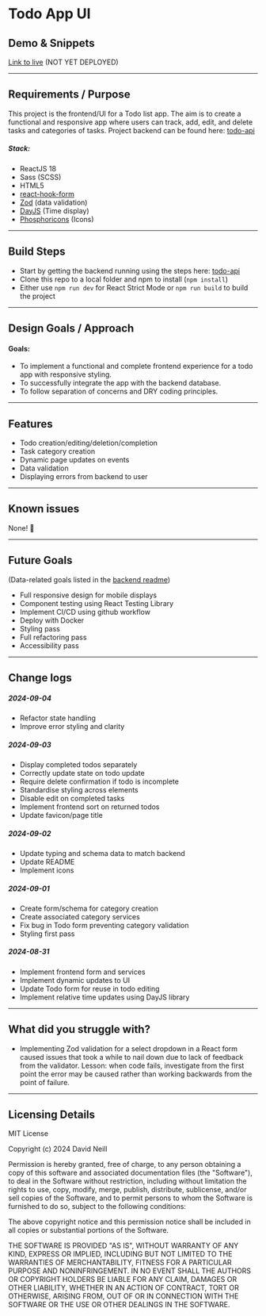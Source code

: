 # Todo App UI

## Demo & Snippets

[Link to live]() (NOT YET DEPLOYED)

---

## Requirements / Purpose

This project is the frontend/UI for a Todo list app. The aim is to create a functional and responsive app where users can track, add, edit, and delete tasks and categories of tasks. Project backend can be found here: [todo-api](https://github.com/vadien/todo-app-backend)

##### Stack:

- ReactJS 18
- Sass (SCSS)
- HTML5
- [react-hook-form](https://react-hook-form.com/)
- [Zod](https://zod.dev/) (data validation)
- [DayJS](https://day.js.org/) (Time display)
- [Phosphoricons](https://phosphoricons.com/) (Icons)

---

## Build Steps

- Start by getting the backend running using the steps here: [todo-api](https://github.com/vadien/todo-app-backend)
- Clone this repo to a local folder and npm to install (`npm install`)
- Either use `npm run dev` for React Strict Mode or `npm run build` to build the project

---

## Design Goals / Approach

#### Goals:

- To implement a functional and complete frontend experience for a todo app with responsive styling.
- To successfully integrate the app with the backend database.
- To follow separation of concerns and DRY coding principles.

---

## Features

- Todo creation/editing/deletion/completion
- Task category creation
- Dynamic page updates on events
- Data validation
- Displaying errors from backend to user

---

## Known issues

None! 🥳

---

## Future Goals

(Data-related goals listed in the [backend readme](https://github.com/vadien/todo-app-backend))

- Full responsive design for mobile displays
- Component testing using React Testing Library
- Implement CI/CD using github workflow
- Deploy with Docker
- Styling pass
- Full refactoring pass
- Accessibility pass

---

## Change logs

##### 2024-09-04

- Refactor state handling
- Improve error styling and clarity

##### 2024-09-03

- Display completed todos separately
- Correctly update state on todo update
- Require delete confirmation if todo is incomplete
- Standardise styling across elements
- Disable edit on completed tasks
- Implement frontend sort on returned todos
- Update favicon/page title

##### 2024-09-02

- Update typing and schema data to match backend
- Update README
- Implement icons

##### 2024-09-01

- Create form/schema for category creation
- Create associated category services
- Fix bug in Todo form preventing category validation
- Styling first pass

##### 2024-08-31

- Implement frontend form and services
- Implement dynamic updates to UI
- Update Todo form for reuse in todo editing
- Implement relative time updates using DayJS library

---

## What did you struggle with?

- Implementing Zod validation for a select dropdown in a React form caused issues that took a while to nail down due to lack of feedback from the validator. Lesson: when code fails, investigate from the first point the error may be caused rather than working backwards from the point of failure.

---

## Licensing Details

MIT License

Copyright (c) 2024 David Neill

Permission is hereby granted, free of charge, to any person obtaining a copy
of this software and associated documentation files (the "Software"), to deal
in the Software without restriction, including without limitation the rights
to use, copy, modify, merge, publish, distribute, sublicense, and/or sell
copies of the Software, and to permit persons to whom the Software is
furnished to do so, subject to the following conditions:

The above copyright notice and this permission notice shall be included in all
copies or substantial portions of the Software.

THE SOFTWARE IS PROVIDED "AS IS", WITHOUT WARRANTY OF ANY KIND, EXPRESS OR
IMPLIED, INCLUDING BUT NOT LIMITED TO THE WARRANTIES OF MERCHANTABILITY,
FITNESS FOR A PARTICULAR PURPOSE AND NONINFRINGEMENT. IN NO EVENT SHALL THE
AUTHORS OR COPYRIGHT HOLDERS BE LIABLE FOR ANY CLAIM, DAMAGES OR OTHER
LIABILITY, WHETHER IN AN ACTION OF CONTRACT, TORT OR OTHERWISE, ARISING FROM,
OUT OF OR IN CONNECTION WITH THE SOFTWARE OR THE USE OR OTHER DEALINGS IN THE
SOFTWARE.
